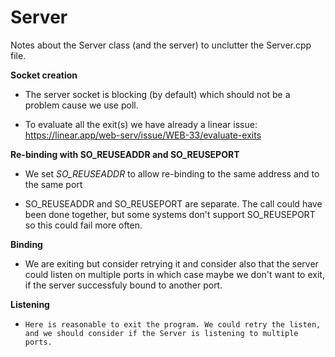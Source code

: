 # Server

Notes about the Server class (and the server) to unclutter the Server.cpp file.

**Socket creation**

- The server socket is blocking (by default) which should not be a problem cause we use poll.

- To evaluate all the exit(s) we have already a linear issue: https://linear.app/web-serv/issue/WEB-33/evaluate-exits

**Re-binding with SO_REUSEADDR and SO_REUSEPORT**

- We set _SO_REUSEADDR_ to allow re-binding to the same address and to the same port

- SO_REUSEADDR and SO_REUSEPORT are separate. The call could have been done together, but some systems don't support SO_REUSEPORT so this could fail more often.

**Binding**

- We are exiting but consider retrying it and consider also that the server could listen on multiple ports in which case maybe we don't want to exit, if the server successfuly bound to another port.

**Listening**

-     Here is reasonable to exit the program. We could retry the listen, and we should consider if the Server is listening to multiple ports.
